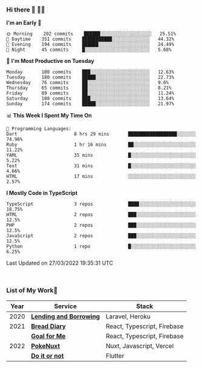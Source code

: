 ### Hi there 👋 🧑‍💻



<!--START_SECTION:waka-->
**I'm an Early 🐤** 

```text
🌞 Morning    202 commits    ██████░░░░░░░░░░░░░░░░░░░   25.51% 
🌆 Daytime    351 commits    ███████████░░░░░░░░░░░░░░   44.32% 
🌃 Evening    194 commits    ██████░░░░░░░░░░░░░░░░░░░   24.49% 
🌙 Night      45 commits     █░░░░░░░░░░░░░░░░░░░░░░░░   5.68%

```
📅 **I'm Most Productive on Tuesday** 

```text
Monday       100 commits    ███░░░░░░░░░░░░░░░░░░░░░░   12.63% 
Tuesday      180 commits    █████░░░░░░░░░░░░░░░░░░░░   22.73% 
Wednesday    76 commits     ██░░░░░░░░░░░░░░░░░░░░░░░   9.6% 
Thursday     65 commits     ██░░░░░░░░░░░░░░░░░░░░░░░   8.21% 
Friday       89 commits     ██░░░░░░░░░░░░░░░░░░░░░░░   11.24% 
Saturday     108 commits    ███░░░░░░░░░░░░░░░░░░░░░░   13.64% 
Sunday       174 commits    █████░░░░░░░░░░░░░░░░░░░░   21.97%

```


📊 **This Week I Spent My Time On** 

```text
💬 Programming Languages: 
Dart                     8 hrs 29 mins       ██████████████████░░░░░░░   74.96% 
Ruby                     1 hr 16 mins        ██░░░░░░░░░░░░░░░░░░░░░░░   11.22% 
YAML                     35 mins             █░░░░░░░░░░░░░░░░░░░░░░░░   5.22% 
Text                     31 mins             █░░░░░░░░░░░░░░░░░░░░░░░░   4.66% 
HTML                     17 mins             ░░░░░░░░░░░░░░░░░░░░░░░░░   2.57%

```

**I Mostly Code in TypeScript** 

```text
TypeScript               3 repos             ████░░░░░░░░░░░░░░░░░░░░░   18.75% 
HTML                     2 repos             ███░░░░░░░░░░░░░░░░░░░░░░   12.5% 
PHP                      2 repos             ███░░░░░░░░░░░░░░░░░░░░░░   12.5% 
JavaScript               2 repos             ███░░░░░░░░░░░░░░░░░░░░░░   12.5% 
Python                   1 repo              █░░░░░░░░░░░░░░░░░░░░░░░░   6.25%

```



 Last Updated on 27/03/2022 19:35:31 UTC
<!--END_SECTION:waka-->


<br />

### List of My Work🚀

| Year | Service | Stack |
|--|--|--|
| 2020 | [**Lending and Borrowing**](https://lending-and-borrowing.herokuapp.com/) | Laravel, Heroku |
| 2021 | [**Bread Diary**](https://bread-diary-web.web.app/) | React, Typescript, Firebase |
|  | [**Goal for Me**](https://goal-for-me.web.app/) | React, Typescript, Firebase |
| 2022 | [**PokeNuxt**](https://pokenuxt.vercel.app/) | Nuxt, Javascript, Vercel |
|  | [**Do it or not**](https://apps.apple.com/jp/app/do-it-or-not/id1613818865) | Flutter |